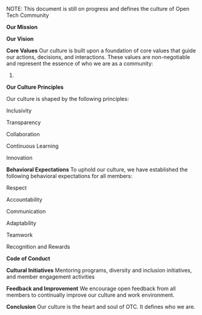NOTE: This document is still on progress and defines the culture of Open Tech Community

**Our Mission**

**Our Vision**

**Core Values**
Our culture is built upon a foundation of core values that guide our actions, decisions, and interactions. These values are non-negotiable and represent the essence of who we are as a community:

1.  

**Our Culture Principles**

Our culture is shaped by the following principles:

Inclusivity

Transparency

Collaboration

Continuous Learning

Innovation


**Behavioral Expectations**
To uphold our culture, we have established the following behavioral expectations for all members:

Respect

Accountability

Communication

Adaptability

Teamwork

Recognition and Rewards

**Code of Conduct**

**Cultural Initiatives**
Mentoring programs, diversity and inclusion initiatives, and member engagement activities

**Feedback and Improvement**
We encourage open feedback from all members to continually improve our culture and work environment.

**Conclusion**
Our culture is the heart and soul of OTC. It defines who we are.

